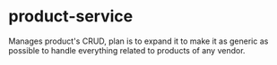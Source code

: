 # product-service
Manages product's CRUD, plan is to expand it to make it as generic as possible to handle everything related to products of any vendor.
